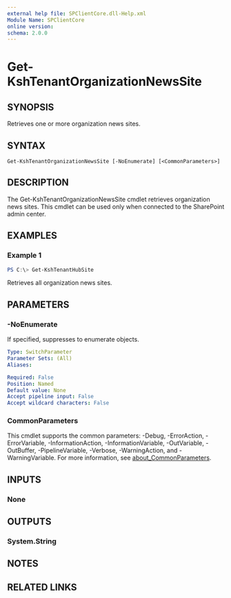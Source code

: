 ```yaml
---
external help file: SPClientCore.dll-Help.xml
Module Name: SPClientCore
online version:
schema: 2.0.0
---
```


# Get-KshTenantOrganizationNewsSite

## SYNOPSIS
Retrieves one or more organization news sites.

## SYNTAX

```
Get-KshTenantOrganizationNewsSite [-NoEnumerate] [<CommonParameters>]
```

## DESCRIPTION
The Get-KshTenantOrganizationNewsSite cmdlet retrieves organization news sites.
This cmdlet can be used only when connected to the SharePoint admin center.

## EXAMPLES

### Example 1
```powershell
PS C:\> Get-KshTenantHubSite
```

Retrieves all organization news sites.

## PARAMETERS

### -NoEnumerate
If specified, suppresses to enumerate objects.

```yaml
Type: SwitchParameter
Parameter Sets: (All)
Aliases:

Required: False
Position: Named
Default value: None
Accept pipeline input: False
Accept wildcard characters: False
```

### CommonParameters
This cmdlet supports the common parameters: -Debug, -ErrorAction, -ErrorVariable, -InformationAction, -InformationVariable, -OutVariable, -OutBuffer, -PipelineVariable, -Verbose, -WarningAction, and -WarningVariable. For more information, see [about_CommonParameters](http://go.microsoft.com/fwlink/?LinkID=113216).

## INPUTS

### None

## OUTPUTS

### System.String

## NOTES

## RELATED LINKS

